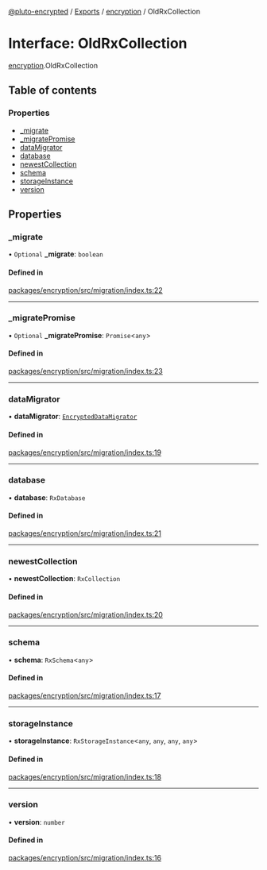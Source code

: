 [@pluto-encrypted](../README.md) / [Exports](../modules.md) / [encryption](../modules/encryption.md) / OldRxCollection

# Interface: OldRxCollection

[encryption](../modules/encryption.md).OldRxCollection

## Table of contents

### Properties

- [\_migrate](encryption.OldRxCollection.md#_migrate)
- [\_migratePromise](encryption.OldRxCollection.md#_migratepromise)
- [dataMigrator](encryption.OldRxCollection.md#datamigrator)
- [database](encryption.OldRxCollection.md#database)
- [newestCollection](encryption.OldRxCollection.md#newestcollection)
- [schema](encryption.OldRxCollection.md#schema)
- [storageInstance](encryption.OldRxCollection.md#storageinstance)
- [version](encryption.OldRxCollection.md#version)

## Properties

### \_migrate

• `Optional` **\_migrate**: `boolean`

#### Defined in

[packages/encryption/src/migration/index.ts:22](https://github.com/atala-community-projects/pluto-encrypted/blob/a4d8dff/packages/encryption/src/migration/index.ts#L22)

___

### \_migratePromise

• `Optional` **\_migratePromise**: `Promise`\<`any`\>

#### Defined in

[packages/encryption/src/migration/index.ts:23](https://github.com/atala-community-projects/pluto-encrypted/blob/a4d8dff/packages/encryption/src/migration/index.ts#L23)

___

### dataMigrator

• **dataMigrator**: [`EncryptedDataMigrator`](../classes/encryption.EncryptedDataMigrator.md)

#### Defined in

[packages/encryption/src/migration/index.ts:19](https://github.com/atala-community-projects/pluto-encrypted/blob/a4d8dff/packages/encryption/src/migration/index.ts#L19)

___

### database

• **database**: `RxDatabase`

#### Defined in

[packages/encryption/src/migration/index.ts:21](https://github.com/atala-community-projects/pluto-encrypted/blob/a4d8dff/packages/encryption/src/migration/index.ts#L21)

___

### newestCollection

• **newestCollection**: `RxCollection`

#### Defined in

[packages/encryption/src/migration/index.ts:20](https://github.com/atala-community-projects/pluto-encrypted/blob/a4d8dff/packages/encryption/src/migration/index.ts#L20)

___

### schema

• **schema**: `RxSchema`\<`any`\>

#### Defined in

[packages/encryption/src/migration/index.ts:17](https://github.com/atala-community-projects/pluto-encrypted/blob/a4d8dff/packages/encryption/src/migration/index.ts#L17)

___

### storageInstance

• **storageInstance**: `RxStorageInstance`\<`any`, `any`, `any`, `any`\>

#### Defined in

[packages/encryption/src/migration/index.ts:18](https://github.com/atala-community-projects/pluto-encrypted/blob/a4d8dff/packages/encryption/src/migration/index.ts#L18)

___

### version

• **version**: `number`

#### Defined in

[packages/encryption/src/migration/index.ts:16](https://github.com/atala-community-projects/pluto-encrypted/blob/a4d8dff/packages/encryption/src/migration/index.ts#L16)
